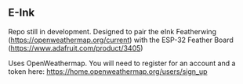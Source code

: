 ## E-Ink

Repo still in development. Designed to pair the eInk Featherwing (https://openweathermap.org/current)
with the ESP-32 Feather Board (https://www.adafruit.com/product/3405)

Uses OpenWeathermap. You will need to register for an account and a token here:
https://home.openweathermap.org/users/sign_up

